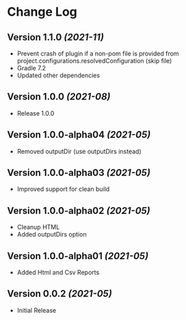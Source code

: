 Change Log
==========

Version 1.1.0 *(2021-11)*
-------------------------
* Prevent crash of plugin if a non-pom file is provided from project.configurations.resolvedConfiguration (skip file)
* Gradle 7.2
* Updated other dependencies

Version 1.0.0 *(2021-08)*
-------------------------
* Release 1.0.0

Version 1.0.0-alpha04 *(2021-05)*
-------------------------
* Removed outputDir (use outputDirs instead)

Version 1.0.0-alpha03 *(2021-05)*
-------------------------
* Improved support for clean build

Version 1.0.0-alpha02 *(2021-05)*
-------------------------
* Cleanup HTML
* Added outputDirs option

Version 1.0.0-alpha01 *(2021-05)*
-------------------------
* Added Html and Csv Reports

Version 0.0.2 *(2021-05)*
-------------------------
* Initial Release
